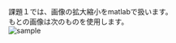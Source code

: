 課題１では、画像の拡大縮小をmatlabで扱います。  
もとの画像は次のものを使用します。  
![sample](https://github.com/peta345/lecture_image_processing/blob/peta345/answer/image/yuyuko.png)
